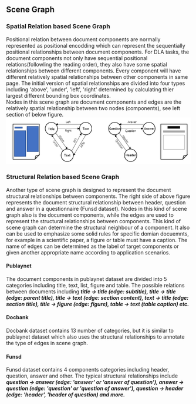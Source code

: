 ## Scene Graph  
### Spatial Relation based Scene Graph  
Positional relation between document components are normally represented as positional encodding which can represent the sequentially positional relationships between document components. For DLA tasks, the document components not only have sequential positional relations(followling the reading order), they also have some spatial relationships between different components. Every component will have different relatively spatial relationships between other components in same page. The initial version of spatial relationships are divided into four types including 'above', 'under', 'left', 'right' determined by calculating thier largest different bounding box coordinates.  
Nodes in this scene graph are document components and edges are the relatively spatial relationship between two nodes (components), see left section of below figure.  
![image](https://github.com/yihaoding/Document_Layout_Analysis/blob/main/Images/Scene_Graph.PNG)
### Structural Relation based Scene Graph  
Another type of scene graph is designed to represent the document structural relationships between components. The right side of above figure represents the document structural relationship between header, question and answer in a questionnaire (Funsd dataset). Nodes in this kind of scene graph also is the document components, while the edges are used to represent the structural relationships between components. This kind of scene graph can determine the structural neighbour of a component. It also can be used to emphasize some solid rules for specific domian docuemnts, for example in a scientific paper, a figure or table  must have a caption. The name of edges can be determined as the label of target components or given another appropriate name according to application scenarios.
#### Publaynet  
The document components in publaynet dataset are divided into 5 categories including title, text, list, figure and table. The possible relations between documents including ***title -> title (edge: subtitle), title -> title (edge: parent title), title -> text (edge: section content), text -> title (edge: section title), title -> figure (edge: figure), table -> text (table caption) etc.*** 
#### Docbank  
Docbank dataset contains 13 number of categories, but it is similar to publaynet dataset which also uses the structural relationships to annotate the type of edges in scene graph.
#### Funsd
Funsd dataset contains 4 components categories including header, question, answer and other. The typical structural relationships include ***question -> answer (edge: 'answer' or 'answer of question'), answer -> question (edge: 'question' or 'question of answer'), question -> header (edge: 'header', 'header of question) and more.***
